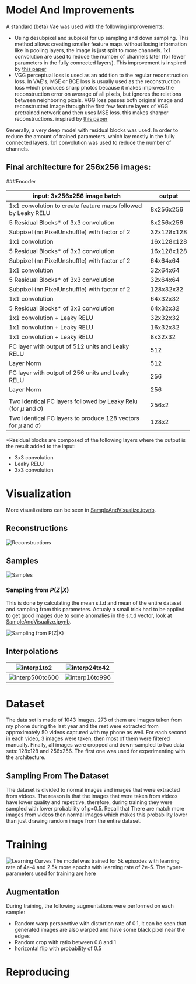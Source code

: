 # Model And Improvements
A standard (beta) Vae was used with the following improvements:
* Using desubpixel and subpixel for up sampling and down sampling. This method allows creating smaller
feature maps without losing information like in pooling layers, the image is just split to more channels. 
1x1 convolution are used to reduce the number of channels later (for fewer parameters in the fully 
connected layers). This improvement is inspired by 
[this paper](https://openaccess.thecvf.com/content_ECCVW_2018/papers/11133/Vu_Fast_and_Efficient_Image_Quality_Enhancement_via_Desubpixel_Convolutional_Neural_ECCVW_2018_paper.pdf
)
* VGG perceptual loss is used as an addition to the regular reconstruction loss. In VAE's, MSE or BCE loss is
usually used as the reconstruction loss which produces sharp photos because it makes improves the reconstruction
error on average of all pixels, but ignores the relations between neighboring pixels. VGG loss passes both
original image and reconstructed image through the first few feature layers of VGG pretrained network and 
then uses MSE loss. this makes sharper reconstructions.
inspired by [this paper](https://arxiv.org/pdf/1603.08155.pdf)

Generally, a very deep model with residual blocks was used. In order to reduce the amount of trained parameters,
which lay mostly in the fully connected layers, 1x1 convolution was used to reduce the number of channels.

## Final architecture for 256x256 images:
###Encoder

| input: 3x256x256 image batch                                            | output     |
|-------------------------------------------------------------------------|------------|
| 1x1 convolution to create feature maps followed by Leaky RELU           | 8x256x256  |
| 5 Residual Blocks* of 3x3 convolution                                   | 8x256x256  |
| Subpixel (nn.PixelUnshuffle) with factor of 2                           | 32x128x128 |
| 1x1 convolution                                                         | 16x128x128 |
| 5 Residual Blocks* of 3x3 convolution                                   | 16x128x128 |
| Subpixel (nn.PixelUnshuffle) with factor of 2                           | 64x64x64   |
| 1x1 convolution                                                         | 32x64x64   |
| 5 Residual Blocks* of 3x3 convolution                                   | 32x64x64   |
| Subpixel (nn.PixelUnshuffle) with factor of 2                           | 128x32x32  |
| 1x1 convolution                                                         | 64x32x32   |
| 5 Residual Blocks* of 3x3 convolution                                   | 64x32x32   |
| 1x1 convolution + Leaky RELU                                            | 32x32x32   |
| 1x1 convolution + Leaky RELU                                            | 16x32x32   |
| 1x1 convolution + Leaky RELU                                            | 8x32x32    |
| FC layer with output of 512 units and Leaky RELU                        | 512        |
| Layer Norm                                                              | 512        |
| FC layer with output of 256 units and Leaky RELU                        | 256        |
| Layer Norm                                                              | 256        |
|                                                                         |            |
| Two identical FC layers followed by Leaky Relu (for $\mu$ and $\sigma$) | 256x2      | 
| Two Identical FC layers to produce 128 vectors for $\mu$ and $\sigma$)  | 128x2      |
*Residual blocks are composed of the following layers where the output is the result added to the input:
* 3x3 convolution
* Leaky RELU
* 3x3 convolution


# Visualization

More visualizations can be seen in [SampleAndVisualize.ipynb](SampleAndVisualize.ipynb).

## Reconstructions
![Reconstructions](assets/Reconstructions.png)

## Samples
![Samples](assets/Samples.png)

### Sampling from $P(Z|X)$
This is done by calculating the mean s.t.d and mean of the entire dataset and sampling from this parameters. 
Actualy a small trick had to be applied to get good images due to some anomalies in the s.t.d vector,
look at [SampleAndVisualize.ipynb](SampleAndVisualize.ipynb).

![Sampling from P(Z|X)](assets/SamplesFromPZXWithTrick.png)

## Interpolations
| ![interp1to2](assets/interpolation_1_2.gif)         | ![interp24to42](assets/interpolation_24_42.gif)   |
|-----------------------------------------------------|---------------------------------------------------|
| ![interp500to600](assets/interpolation_500_600.gif) | ![interp16to996](assets/interpolation_16_996.gif) |


# Dataset
The data set is made of 1043 images.
273 of them are images taken from my phone during the last year and the rest were
extracted from approximately 50 videos captured with my phone as well. For each second 
in each video, 3 images were taken, then most of them were filtered manually.
Finally, all images were cropped and down-sampled to two data sets:
128x128 and 256x256. The first one was used for experimenting with the architecture. 

## Sampling From The Dataset
The dataset is divided to normal images and images that were extracted from videos. 
The reason is that the images that were taken from videos have lower quality and repetitive,
therefore, during training they were sampled with lower probability of p=0.5. Recall that 
There are match more images from videos then normal images which makes this probability
lower than just drawing random image from the entire dataset.

# Training
![Learning Curves](assets/LearningCurves.png)
The model was trained for 5k episodes with learning rate of 4e-4 and 2.5k more epochs
with learning rate of 2e-5.
The hyper-parameters used for training are [here](checkpoints/256final/params.txt)
## Augmentation
During training, the following augmentations were performed on each sample:
* Random warp perspective with distortion rate of 0.1, it can be seen that generated images are
also warped and have some black pixel near the edges
* Random crop with ratio between 0.8 and 1
* horizontal flip with probability of 0.5

# Reproducing